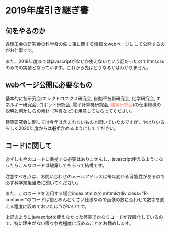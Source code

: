 # 2019年度引き継ぎ書

## 何をやるのか

各理工会の研究会の科学祭の催し事に関する情報をwebページにして公開するのがお仕事です。

また、2019年度まではjavascriptがなぜか使えないという話だったのでhtml,cssのみでの実装となっています。これから先はどうなるかはわかりません。

## webページ公開に必要なもの

基本的に各研究会(エレクトロニクス研究会, 自動車技術研究会, 化学研究会, エネルギー研究会, ロボット研究会, 電子計算機研究会, <font color="salmon">建築研究会</font>)の仕事模様の説明と何かしらの素材（写真など)を用意してもらってください。

建築研究会に関しては今年は含まれないものと聞いていたのですが、やはりいるらしく2020年度からは**必ず**含めるようにしてください。

## コードに関して

必ずしも今のコードに準拠する必要はありませんし、javascript使えるようになったらこんなコードは破棄してもらって結構です。

注意すべき点は、お問い合わせのメールアドレスは毎年変わる可能性があるので必ず科学祭担当者に聞いてください。

また、このコードを流用する場合index.html以外のhtmlのdiv class="R-container"のコードは割とめんどくさい仕様なので画像の数に合わせて数字を変える程度に収めておいたほうがいいです。

上記のようにjavascriptを使えなかった弊害でかなりコードが複雑化しているので、特に理由がない限り参考程度に収めることをお勧めします。
